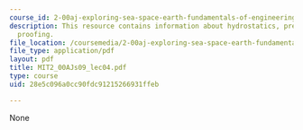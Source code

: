 ```yaml
---
course_id: 2-00aj-exploring-sea-space-earth-fundamentals-of-engineering-design-spring-2009
description: This resource contains information about hydrostatics, pressure and water
  proofing.
file_location: /coursemedia/2-00aj-exploring-sea-space-earth-fundamentals-of-engineering-design-spring-2009/28e5c096a0cc90fdc91215266931ffeb_MIT2_00AJs09_lec04.pdf
file_type: application/pdf
layout: pdf
title: MIT2_00AJs09_lec04.pdf
type: course
uid: 28e5c096a0cc90fdc91215266931ffeb

---
```

None